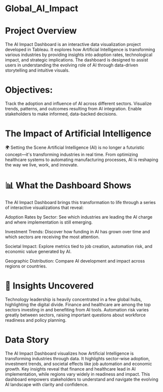 # Global_AI_Impact

# Project Overview
The AI Impact Dashboard is an interactive data visualization project developed in Tableau. It explores how Artificial Intelligence is transforming various industries by providing insights into adoption rates, technological impact, and strategic implications. The dashboard is designed to assist users in understanding the evolving role of AI through data-driven storytelling and intuitive visuals.

# Objectives:
Track the adoption and influence of AI across different sectors.
Visualize trends, patterns, and outcomes resulting from AI integration.
Enable stakeholders to make informed, data-backed decisions.

# The Impact of Artificial Intelligence
🌍 Setting the Scene
Artificial Intelligence (AI) is no longer a futuristic concept—it's transforming industries in real time. From optimizing healthcare systems to automating manufacturing processes, AI is reshaping the way we live, work, and innovate.

# 📊 What the Dashboard Shows
The AI Impact Dashboard brings this transformation to life through a series of interactive visualizations that reveal:

Adoption Rates by Sector: See which industries are leading the AI charge and where implementation is still emerging.

Investment Trends: Discover how funding in AI has grown over time and which sectors are receiving the most attention.

Societal Impact: Explore metrics tied to job creation, automation risk, and economic value generated by AI.

Geographic Distribution: Compare AI development and impact across regions or countries.

# 🧠 Insights Uncovered

Technology leadership is heavily concentrated in a few global hubs, highlighting the digital divide.
Finance and healthcare are among the top sectors investing in and benefiting from AI tools.
Automation risk varies greatly between sectors, raising important questions about workforce readiness and policy planning.

# Data Story

The AI Impact Dashboard visualizes how Artificial Intelligence is transforming industries through data. It highlights sector-wise adoption, investment trends, and societal effects like job automation and economic growth. Key insights reveal that finance and healthcare lead in AI implementation, while regions vary widely in readiness and impact. This dashboard empowers stakeholders to understand and navigate the evolving AI landscape with clarity and confidence.
